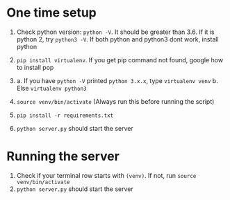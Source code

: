 # One time setup

1. Check python version: `python -V`. It should be greater than 3.6. If it is python 2, try `python3 -V`. If both python and python3 dont work, install python
2. `pip install virtualenv`. If you get pip command not found, google how to install pop
3. 
    a. If you have `python -V` printed `python 3.x.x`, type `virtualenv venv`
    b. Else `virtualenv python3`

4. `source venv/bin/activate` (Always run this before running the script)
5. `pip install -r requirements.txt` 
6. `python server.py` should start the server


# Running the server 
1. Check if your terminal row starts with `(venv)`. If not, run `source venv/bin/activate`
2. `python server.py` should start the server